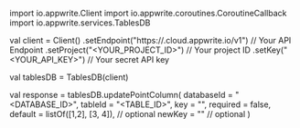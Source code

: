 import io.appwrite.Client
import io.appwrite.coroutines.CoroutineCallback
import io.appwrite.services.TablesDB

val client = Client()
    .setEndpoint("https://<REGION>.cloud.appwrite.io/v1") // Your API Endpoint
    .setProject("<YOUR_PROJECT_ID>") // Your project ID
    .setKey("<YOUR_API_KEY>") // Your secret API key

val tablesDB = TablesDB(client)

val response = tablesDB.updatePointColumn(
    databaseId = "<DATABASE_ID>",
    tableId = "<TABLE_ID>",
    key = "",
    required = false,
    default = listOf([1,2], [3, 4]), // optional
    newKey = "" // optional
)
